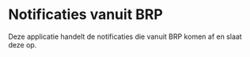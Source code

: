 # Notificaties vanuit BRP
Deze applicatie handelt de notificaties die vanuit BRP komen af en slaat deze op.